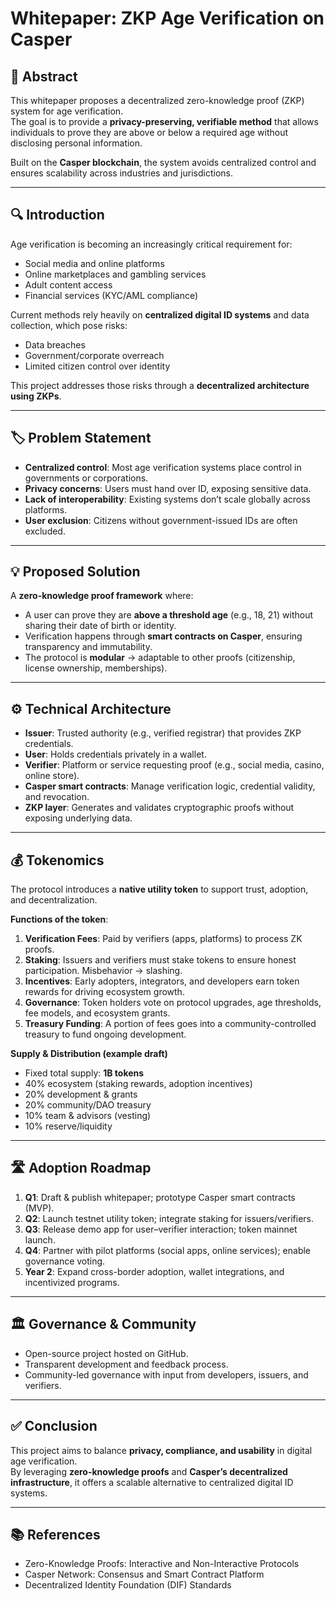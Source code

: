 # Whitepaper: ZKP Age Verification on Casper

## 📌 Abstract
This whitepaper proposes a decentralized zero-knowledge proof (ZKP) system for age verification.  
The goal is to provide a **privacy-preserving, verifiable method** that allows individuals to prove they are above or below a required age without disclosing personal information.  

Built on the **Casper blockchain**, the system avoids centralized control and ensures scalability across industries and jurisdictions.  

---

## 🔍 Introduction
Age verification is becoming an increasingly critical requirement for:  
- Social media and online platforms  
- Online marketplaces and gambling services  
- Adult content access  
- Financial services (KYC/AML compliance)  

Current methods rely heavily on **centralized digital ID systems** and data collection, which pose risks:  
- Data breaches  
- Government/corporate overreach  
- Limited citizen control over identity  

This project addresses those risks through a **decentralized architecture using ZKPs**.  

---

## 🏷 Problem Statement
- **Centralized control**: Most age verification systems place control in governments or corporations.  
- **Privacy concerns**: Users must hand over ID, exposing sensitive data.  
- **Lack of interoperability**: Existing systems don’t scale globally across platforms.  
- **User exclusion**: Citizens without government-issued IDs are often excluded.  

---

## 💡 Proposed Solution
A **zero-knowledge proof framework** where:  
- A user can prove they are **above a threshold age** (e.g., 18, 21) without sharing their date of birth or identity.  
- Verification happens through **smart contracts on Casper**, ensuring transparency and immutability.  
- The protocol is **modular** → adaptable to other proofs (citizenship, license ownership, memberships).  

---

## ⚙️ Technical Architecture
- **Issuer**: Trusted authority (e.g., verified registrar) that provides ZKP credentials.  
- **User**: Holds credentials privately in a wallet.  
- **Verifier**: Platform or service requesting proof (e.g., social media, casino, online store).  
- **Casper smart contracts**: Manage verification logic, credential validity, and revocation.  
- **ZKP layer**: Generates and validates cryptographic proofs without exposing underlying data.  

---

## 💰 Tokenomics
The protocol introduces a **native utility token** to support trust, adoption, and decentralization.  

**Functions of the token**:  
1. **Verification Fees**: Paid by verifiers (apps, platforms) to process ZK proofs.  
2. **Staking**: Issuers and verifiers must stake tokens to ensure honest participation. Misbehavior → slashing.  
3. **Incentives**: Early adopters, integrators, and developers earn token rewards for driving ecosystem growth.  
4. **Governance**: Token holders vote on protocol upgrades, age thresholds, fee models, and ecosystem grants.  
5. **Treasury Funding**: A portion of fees goes into a community-controlled treasury to fund ongoing development.  

**Supply & Distribution (example draft)**  
- Fixed total supply: **1B tokens**  
- 40% ecosystem (staking rewards, adoption incentives)  
- 20% development & grants  
- 20% community/DAO treasury  
- 10% team & advisors (vesting)  
- 10% reserve/liquidity  

---

## 🛣 Adoption Roadmap
1. **Q1**: Draft & publish whitepaper; prototype Casper smart contracts (MVP).  
2. **Q2**: Launch testnet utility token; integrate staking for issuers/verifiers.  
3. **Q3**: Release demo app for user–verifier interaction; token mainnet launch.  
4. **Q4**: Partner with pilot platforms (social apps, online services); enable governance voting.  
5. **Year 2**: Expand cross-border adoption, wallet integrations, and incentivized programs.  

---

## 🏛 Governance & Community
- Open-source project hosted on GitHub.  
- Transparent development and feedback process.  
- Community-led governance with input from developers, issuers, and verifiers.  

---

## ✅ Conclusion
This project aims to balance **privacy, compliance, and usability** in digital age verification.  
By leveraging **zero-knowledge proofs** and **Casper’s decentralized infrastructure**, it offers a scalable alternative to centralized digital ID systems.  

---

## 📚 References
- Zero-Knowledge Proofs: Interactive and Non-Interactive Protocols  
- Casper Network: Consensus and Smart Contract Platform  
- Decentralized Identity Foundation (DIF) Standards